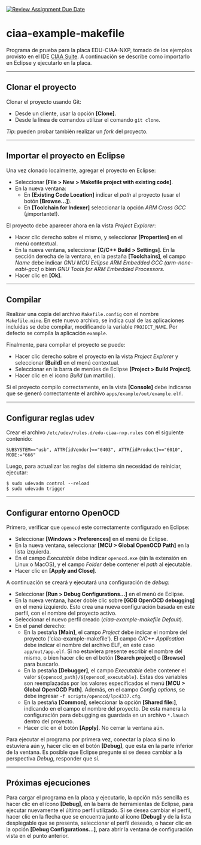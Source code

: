 [![Review Assignment Due Date](https://classroom.github.com/assets/deadline-readme-button-22041afd0340ce965d47ae6ef1cefeee28c7c493a6346c4f15d667ab976d596c.svg)](https://classroom.github.com/a/X36Cd0iK)
# ciaa-example-makefile
Programa de prueba para la placa EDU-CIAA-NXP, tomado de los ejemplos provisto en el IDE [CIAA Suite](https://github.com/ciaa/Software-IDE/releases). A continuación se describe como importarlo en Eclipse y ejecutarlo en la placa.

---

## Clonar el proyecto
Clonar el proyecto usando Git:
* Desde un cliente, usar la opción **[Clone]**.
* Desde la linea de comandos utilizar el comando `git clone`.

*Tip*: pueden probar también realizar un *fork* del proyecto.

---

## Importar el proyecto en Eclipse
Una vez clonado localmente, agregar el proyecto en Eclipse:
* Seleccionar **[File > New > Makefile project with existing code]**. 
* En la nueva ventana:
    * En **[Existing Code Location]** indicar el *path* al proyecto (usar el botón **[Browse...]**).
    * En **[Toolchain for Indexer]** seleccionar la opción *ARM Cross GCC* (¡importante!).

El proyecto debe aparecer ahora en la vista *Project Explorer*: 
* Hacer clic derecho sobre el mismo, y seleccionar **[Properties]** en el menú contextual.
* En la nueva ventana, seleccionar **[C/C++ Build > Settings]**. En la sección derecha de la ventana, en la pestaña **[Toolchains]**, el campo *Name* debe indicar *GNU MCU Eclipse ARM Embedded GCC (arm-none-eabi-gcc)* o bien *GNU Tools for ARM Embedded Processors*.
* Hacer clic en **[Ok]**.

---

## Compilar
Realizar una copia del archivo `Makefile.config` con el nombre `Makefile.mine`. En este nuevo archivo, se indica cual de las aplicaciones incluidas se debe compilar, modificando la variable `PROJECT_NAME`. Por defecto se compila la aplicación `example`.

Finalmente, para compilar el proyecto se puede:
* Hacer clic derecho sobre el proyecto en la vista *Project Explorer* y seleccionar **[Build]** en el menú contextual.
* Seleccionar en la barra de menúes de Eclipse **[Project > Build Project]**.
* Hacer clic en el ícono *Build* (un martillo).

Si el proyecto compilo correctamente, en la vista **[Console]** debe indicarse que se generó correctamente el archivo `apps/example/out/example.elf`.

---

## Configurar reglas udev

Crear el archivo `/etc/udev/rules.d/edu-ciaa-nxp.rules` con el siguiente contenido:

```
SUBSYSTEM=="usb", ATTR{idVendor}=="0403", ATTR{idProduct}=="6010", MODE:="666"
```

Luego, para actualizar las reglas del sistema sin necesidad de reiniciar, ejecutar:
```
$ sudo udevadm control --reload
$ sudo udevadm trigger
```

---

## Configurar entorno OpenOCD
Primero, verificar que `openocd` este correctamente configurado en Eclipse:
* Seleccionar **[Windows > Preferences]** en el menú de Eclipse.
* En la nueva ventana, seleccionar **[MCU > Global OpenOCD Path]** en la lista izquierda.
* En el campo *Executable* debe indicar `openocd.exe` (sin la extensión en Linux o MacOS), y el campo *Folder* debe contener el *path* al ejecutable.
* Hacer clic en **[Apply and Close]**.

A continuación se creará y ejecutará una configuración de *debug*:
* Seleccionar **[Run > Debug Configurations...]** en el menú de Eclipse.
* En la nueva ventana, hacer doble clic sobre **[GDB OpenOCD debugging]** en el menú izquierdo. Esto crea una nueva configuración basada en este perfil, con el nombre del proyecto activo.
* Seleccionar el nuevo perfil creado (*ciaa-example-makefile Default*).
* En el panel derecho:
    * En la pestaña **[Main]**, el campo *Project* debe indicar el nombre del proyecto ('ciaa-example-makefile'). El campo *C/C++ Application* debe indicar el nombre del archivo ELF, en este caso `app/out/app.elf`. Si no estuviera presente escribir el nombre del mismo, o bien hacer clic en el botón **[Search project]** o **[Browse]** para buscarlo.
    * En la pestaña **[Debugger]**, el campo *Executable* debe contener el valor `${openocd_path}/${openocd_executable}`. Estas dos variables son reemplazadas por los valores especificados el menú **[MCU > Global OpenOCD Path]**. Además, en el campo *Config options*, se debe ingresar `-f scripts/openocd/lpc4337.cfg`.
    * En la pestaña **[Common]**, seleccionar la opción **[Shared file:]**, indicando en el campo el nombre del proyecto. De esta manera la configuración para debugging es guardada en un archivo `*.launch` dentro del proyecto.
    * Hacer clic en el botón **[Apply]**. No cerrar la ventana aún.
    
Para ejecutar el programa por primera vez, conectar la placa si no lo estuviera aún y, hacer clic en el botón **[Debug]**, que esta en la parte inferior de la ventana. Es posible que Eclipse pregunte si se desea cambiar a la perspectiva *Debug*, responder que sí.

---
    
## Próximas ejecuciones
Para cargar el programa en la placa y ejecutarlo, la opción más sencilla es hacer clic en el ícono **[Debug]**, en la barra de herramientas de Eclipse, para ejecutar nuevamente el último perfil utilizado. Si se desea cambiar el perfil, hacer clic en la flecha que se encuentra junto al ícono **[Debug]** y de la lista desplegable que se presenta, seleccionar el perfil deseado, o hacer clic en la opción **[Debug Configurations...]**, para abrir la ventana de configuración vista en el punto anterior.
